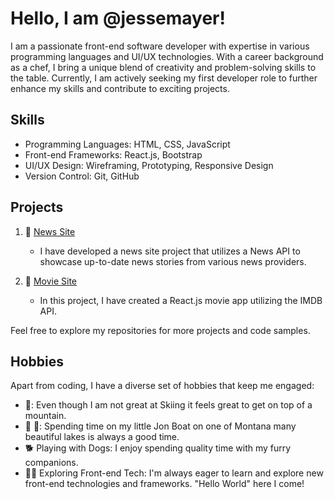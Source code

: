 # Hello, I am @jessemayer!

I am a passionate front-end software developer with expertise in various programming languages and UI/UX technologies. With a career background as a chef, I bring a unique blend of creativity and problem-solving skills to the table. Currently, I am actively seeking my first developer role to further enhance my skills and contribute to exciting projects.

## Skills
- Programming Languages: HTML, CSS, JavaScript
- Front-end Frameworks: React.js, Bootstrap
- UI/UX Design: Wireframing, Prototyping, Responsive Design
- Version Control: Git, GitHub

## Projects

1. 📰 [News Site](https://github.com/jessemayer/News_Site)
   - I have developed a news site project that utilizes a News API to showcase up-to-date news stories from various news providers.

2. 🎥 [Movie Site](link-to-project)
   - In this project, I have created a React.js movie app utilizing the IMDB API.

Feel free to explore my repositories for more projects and code samples.

## Hobbies
Apart from coding, I have a diverse set of hobbies that keep me engaged:

<ul>
<li>🎿: Even though I am not great at Skiing it feels great to get on top of a mountain.</li>
<li>🚤 🎣: Spending time on my little Jon Boat on one of Montana many beautiful lakes is always a good time.</li>
<li>🐕 Playing with Dogs: I enjoy spending quality time with my furry companions.</li>
<li>👨‍💻 Exploring Front-end Tech: I'm always eager to learn and explore new front-end technologies and frameworks. "Hello World" here I come!</li>
</ul>
